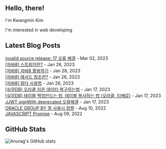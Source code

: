 ## Hello, there!

I'm Kwangmin Kim

I'm interested in web developing

## Latest Blog Posts

[invalid source release: 17 오류 해결](https://lenagend.tistory.com/24) - Mar 02, 2023<br>
[[자바8] 스트림이란?](https://lenagend.tistory.com/23) - Jan 26, 2023<br>
[[자바8] 자바8 활용하기](https://lenagend.tistory.com/22) - Jan 26, 2023<br>
[[자바8] 메서드 참조란?](https://lenagend.tistory.com/21) - Jan 26, 2023<br>
[[자바8] 람다 사용법](https://lenagend.tistory.com/20) - Jan 26, 2023<br>
[[실무DB] 오라클 지운 데이터 복구하는법](https://lenagend.tistory.com/19) - Jan 17, 2023<br>
[[실무DB] 테이블 백업만드는 법, 테이블 복사하는 법 (오라클, 티베로)](https://lenagend.tistory.com/18) - Jan 17, 2023<br>
[JJWT signWith deprecated 오류해결](https://lenagend.tistory.com/17) - Jan 17, 2023<br>
[ORACLE GROUP BY 절 사용시 정렬](https://lenagend.tistory.com/16) - Aug 10, 2022<br>
[JAVASCRIPT Promise](https://lenagend.tistory.com/15) - Aug 09, 2022<br>


## GitHub Stats
![Anurag's GitHub stats](https://github-readme-stats.vercel.app/api?username=lenagend&show_icons=true&theme=solarized-light)
